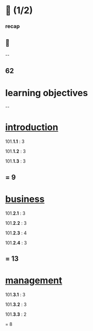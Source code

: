 # 👀 (1/2)
### recap

## 💯
--
## 62
# learning objectives
--
# [introduction](https://github.com/digital-sustainability/module-eoss-ospo101/blob/main/module1/README.md)

101.**1.1** : 3

101.**1.2** : 3

101.**1.3** : 3

= 9
--
# [business](https://github.com/digital-sustainability/module-eoss-ospo101/blob/main/module2/README.md)

101.**2.1** : 3

101.**2.2** : 3

101.**2.3** : 4

101.**2.4** : 3

= 13
--
# [management](https://github.com/digital-sustainability/module-eoss-ospo101/blob/main/module3/README.md)

101.**3.1** : 3

101.**3.2** : 3

101.**3.3** : 2

= 8